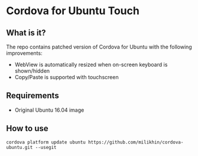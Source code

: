 <!--
#
# Licensed to the Apache Software Foundation (ASF) under one
# or more contributor license agreements.  See the NOTICE file
# distributed with this work for additional information
# regarding copyright ownership.  The ASF licenses this file
# to you under the Apache License, Version 2.0 (the
# "License"); you may not use this file except in compliance
# with the License.  You may obtain a copy of the License at
#
# http://www.apache.org/licenses/LICENSE-2.0
#
# Unless required by applicable law or agreed to in writing,
# software distributed under the License is distributed on an
# "AS IS" BASIS, WITHOUT WARRANTIES OR CONDITIONS OF ANY
#  KIND, either express or implied.  See the License for the
# specific language governing permissions and limitations
# under the License.
#
-->

# Cordova for Ubuntu Touch

## What is it?

The repo contains patched version of Cordova for Ubuntu with the following improvements:

* WebView is automatically resized when on-screen keyboard is shown/hidden
* Copy/Paste is supported with touchscreen

## Requirements

- Original Ubuntu 16.04 image

## How to use

```
cordova platform update ubuntu https://github.com/milikhin/cordova-ubuntu.git --usegit
```
